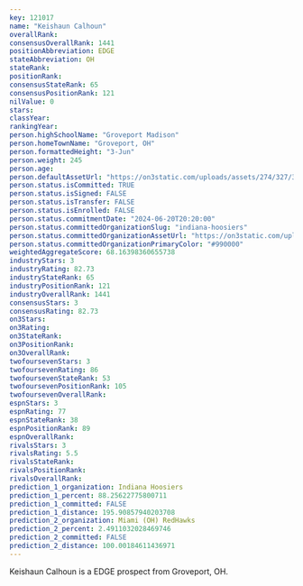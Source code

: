 ```yaml
---
key: 121017
name: "Keishaun Calhoun"
overallRank: 
consensusOverallRank: 1441
positionAbbreviation: EDGE
stateAbbreviation: OH
stateRank: 
positionRank: 
consensusStateRank: 65
consensusPositionRank: 121
nilValue: 0
stars: 
classYear: 
rankingYear: 
person.highSchoolName: "Groveport Madison"
person.homeTownName: "Groveport, OH"
person.formattedHeight: "3-Jun"
person.weight: 245
person.age: 
person.defaultAssetUrl: "https://on3static.com/uploads/assets/274/327/327274.png"
person.status.isCommitted: TRUE
person.status.isSigned: FALSE
person.status.isTransfer: FALSE
person.status.isEnrolled: FALSE
person.status.commitmentDate: "2024-06-20T20:20:00"
person.status.committedOrganizationSlug: "indiana-hoosiers"
person.status.committedOrganizationAssetUrl: "https://on3static.com/uploads/assets/973/149/149973.svg"
person.status.committedOrganizationPrimaryColor: "#990000"
weightedAggregateScore: 68.16398360655738
industryStars: 3
industryRating: 82.73
industryStateRank: 65
industryPositionRank: 121
industryOverallRank: 1441
consensusStars: 3
consensusRating: 82.73
on3Stars: 
on3Rating: 
on3StateRank: 
on3PositionRank: 
on3OverallRank: 
twofoursevenStars: 3
twofoursevenRating: 86
twofoursevenStateRank: 53
twofoursevenPositionRank: 105
twofoursevenOverallRank: 
espnStars: 3
espnRating: 77
espnStateRank: 38
espnPositionRank: 89
espnOverallRank: 
rivalsStars: 3
rivalsRating: 5.5
rivalsStateRank: 
rivalsPositionRank: 
rivalsOverallRank: 
prediction_1_organization: Indiana Hoosiers
prediction_1_percent: 88.25622775800711
prediction_1_committed: FALSE
prediction_1_distance: 195.90857940203708
prediction_2_organization: Miami (OH) RedHawks
prediction_2_percent: 2.4911032028469746
prediction_2_committed: FALSE
prediction_2_distance: 100.00184611436971
---
```

Keishaun Calhoun is a EDGE prospect from Groveport, OH.